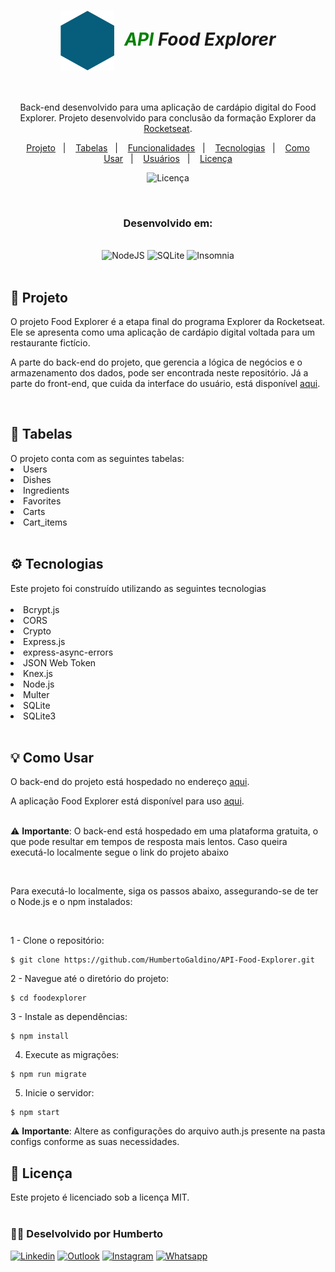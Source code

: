 <h1 align="center" style="font-style: italic;">
  <img alt="Logo do Food Explorer" src="./src/assets/favicon.svg" style="vertical-align: middle; margin-right: 10px;">
  <span style="color: green; font-style: italic;">API</span> Food Explorer 
</h1>

<br>

<p align="center">
    Back-end desenvolvido para uma aplicação de cardápio digital do Food Explorer. Projeto desenvolvido para conclusão da formação Explorer da <a href="https://www.rocketseat.com.br/" target="_blank">Rocketseat</a>. 
</p>

<p align="center">
  <a href="#projeto">Projeto</a>&nbsp;&nbsp;&nbsp;|&nbsp;&nbsp;&nbsp;
  <a href="#tabelas">Tabelas</a>&nbsp;&nbsp;&nbsp;|&nbsp;&nbsp;&nbsp;
  <a href="#funcionalidades">Funcionalidades</a>&nbsp;&nbsp;&nbsp;|&nbsp;&nbsp;&nbsp;
  <a href="#tecnologias">Tecnologias</a>&nbsp;&nbsp;&nbsp;|&nbsp;&nbsp;&nbsp;
  <a href="#como-usar">Como Usar</a>&nbsp;&nbsp;&nbsp;|&nbsp;&nbsp;&nbsp;
  <a href="#usuarios">Usuários</a>&nbsp;&nbsp;&nbsp;|&nbsp;&nbsp;&nbsp;
  <a href="#licenca">Licença</a>
</p>
<p align="center">
  <img alt="Licença" src="https://img.shields.io/static/v1?label=license&message=MIT&color=49AA26&labelColor=000000">
</p>

<br>
<h3 align="center">Desenvolvido em: </h3>
<br>
<div align="center">
    <img alt="NodeJS"src="https://img.shields.io/badge/node.js-6DA55F?style=for-the-badge&logo=node.js&logoColor=white">
    <img alt="SQLite" src="https://img.shields.io/badge/SQLite-000?style=for-the-badge&logo=sqlite&logoColor=07405E">
    <img alt="Insomnia" src="https://img.shields.io/badge/Insomnia-5849be?style=for-the-badge&logo=Insomnia&logoColor=white">
</div>
<br>

<h2 id="projeto">📁 Projeto</h2>
<p>
    O projeto Food Explorer é a etapa final do programa Explorer da Rocketseat. Ele se apresenta como uma aplicação de cardápio digital voltada para um restaurante fictício.
</p>
<p>
    A parte do back-end do projeto, que gerencia a lógica de negócios e o armazenamento dos dados, pode ser encontrada neste repositório. Já a parte do front-end, que cuida da interface do usuário, está disponível <a href="https://github.com/HumbertoGaldino/Food-Explorer-Front-End" target="_blank">aqui</a>.
</p>
<br>

<h2 id="tabelas">📃 Tabelas</h2>
O projeto conta com as seguintes tabelas:

<li>Users</li>
<li>Dishes</li>
<li>Ingredients</li>
<li>Favorites</li>
<li>Carts</li>
<li>Cart_items</li>
<br>

<h2 id="tecnologias">⚙️ Tecnologias</h2>
Este projeto foi construído utilizando as seguintes tecnologias
<br>
<br>
<li>Bcrypt.js</li>
<li>CORS</li>
<li>Crypto</li>
<li>Express.js</li>
<li>express-async-errors</li>
<li>JSON Web Token</li>
<li>Knex.js</li>
<li>Node.js</li>
<li>Multer</li>
<li>SQLite</li>
<li>SQLite3</li>
<br>

<h2 id="como-usar">💡 Como Usar</h2>

O back-end do projeto está hospedado no endereço <a href="" target="_blank">aqui</a>. 

A aplicação Food Explorer está disponível para uso <a href="" target="_blank">aqui</a>. 
<br>
<br>
<p>
  ⚠️ <strong>Importante</strong>: O back-end está hospedado em uma plataforma gratuita, o que pode resultar em tempos de resposta mais lentos. Caso queira executá-lo localmente segue o link do projeto abaixo
</p>
<br>

<p>
Para executá-lo localmente, siga os passos abaixo, assegurando-se de ter o Node.js e o npm instalados:
</p>
<br>

1 - Clone o repositório:

```
$ git clone https://github.com/HumbertoGaldino/API-Food-Explorer.git
```
2 - Navegue até o diretório do projeto:

```
$ cd foodexplorer
```

3 - Instale as dependências:

```
$ npm install
```

4. Execute as migrações:

```
$ npm run migrate
```

5. Inicie o servidor:

```
$ npm start
```

<p>
  ⚠️ <strong>Importante</strong>: Altere as configurações do arquivo auth.js presente na pasta configs conforme as suas necessidades.
</p>


<h2 id="licenca">📝 Licença</h2>
Este projeto é licenciado sob a licença MIT.
<br>
<br>

<h3>👨‍💻 Deselvolvido por Humberto</h3>

[![Linkedin](https://img.shields.io/badge/LinkedIn-512BD4?style=for-the-badge&logo=linkedin&logoColor=white)](humberto.galdino@live.com)
[![Outlook](https://img.shields.io/badge/Outlook-0078D4?style=for-the-badge&logo=microsoftoutlook&logoColor=white>)](https://www.digitalhouse.com/br)
[![Instagram](https://img.shields.io/badge/Instagram-E4405F?style=for-the-badge&logo=instagram&logoColor=white)](https://www.instagram.com/humberto.galdino/)
[![Whatsapp](https://img.shields.io/badge/WhatsApp-25D366?style=for-the-badge&logo=whatsapp&logoColor=white)](https://wa.me/5562999742142?text=Ol%C3%A1+Humberto%2C+visualizei+seu+perfil+no+GitHub)
